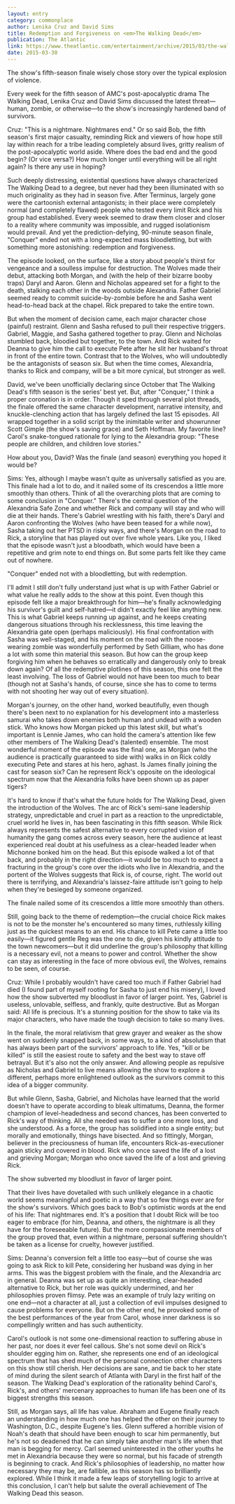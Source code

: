 ```yaml
---
layout: entry
category: commonplace
author: Lenika Cruz and David Sims
title: Redemption and Forgiveness on <em>The Walking Dead</em>
publication: The Atlantic
link: https://www.theatlantic.com/entertainment/archive/2015/03/the-walking-dead-season-five-finale-conquer-review/388982/
date: 2015-03-30
---
```


The show's fifth-season finale wisely chose story over the typical explosion of violence.

Every week for the fifth season of AMC's post-apocalyptic drama The Walking Dead, Lenika Cruz and David Sims discussed the latest threat—human, zombie, or otherwise—to the show's increasingly hardened band of survivors.

Cruz: "This is a nightmare. Nightmares end." Or so said Bob, the fifth season's first major casualty, reminding Rick and viewers of how hope still lay within reach for a tribe leading completely absurd lives, gritty realism of the post-apocalyptic world aside. Where does the bad end and the good begin? (Or vice versa?) How much longer until everything will be all right again? Is there any use in hoping?

Such deeply distressing, existential questions have always characterized The Walking Dead to a degree, but never had they been illuminated with so much originality as they had in season five. After Terminus, largely gone were the cartoonish external antagonists; in their place were completely normal (and completely flawed) people who tested every limit Rick and his group had established. Every week seemed to draw them closer and closer to a reality where community was impossible, and rugged isolationism would prevail. And yet the prediction-defying, 90-minute season finale, "Conquer" ended not with a long-expected mass bloodletting, but with something more astonishing: redemption and forgiveness.

The episode looked, on the surface, like a story about people's thirst for vengeance and a soulless impulse for destruction. The Wolves made their debut, attacking both Morgan, and (with the help of their bizarre booby traps) Daryl and Aaron. Glenn and Nicholas appeared set for a fight to the death, stalking each other in the woods outside Alexandria. Father Gabriel seemed ready to commit suicide-by-zombie before he and Sasha went head-to-head back at the chapel. Rick prepared to take the entire town.

But when the moment of decision came, each major character chose (painful) restraint. Glenn and Sasha refused to pull their respective triggers. Gabriel, Maggie, and Sasha gathered together to pray. Glenn and Nicholas stumbled back, bloodied but together, to the town. And Rick waited for Deanna to give him the call to execute Pete after he slit her husband's throat in front of the entire town. Contrast that to the Wolves, who will undoubtedly be the antagonists of season six. But when the time comes, Alexandria, thanks to Rick and company, will be a bit more cynical, but stronger as well.

David, we've been unofficially declaring since October that The Walking Dead's fifth season is the series' best yet. But, after "Conquer," I think a proper coronation is in order. Though it sped through several plot threads, the finale offered the same character development, narrative intensity, and knuckle-clenching action that has largely defined the last 15 episodes. All wrapped together in a solid script by the inimitable writer and showrunner Scott Gimple (the show's saving grace) and Seth Hoffman. My favorite line? Carol's snake-tongued rationale for lying to the Alexandria group: "These people are children, and children love stories."

How about you, David? Was the finale (and season) everything you hoped it would be?

Sims: Yes, although I maybe wasn't quite as universally satisfied as you are. This finale had a lot to do, and it nailed some of its crescendos a little more smoothly than others. Think of all the overarching plots that are coming to some conclusion in "Conquer." There's the central question of the Alexandria Safe Zone and whether Rick and company will stay and who will die at their hands. There's Gabriel wrestling with his faith, there's Daryl and Aaron confronting the Wolves (who have been teased for a while now), Sasha taking out her PTSD in risky ways, and there's Morgan on the road to Rick, a storyline that has played out over five whole years. Like you, I liked that the episode wasn't just a bloodbath, which would have been a repetitive and grim note to end things on. But some parts felt like they came out of nowhere.

"Conquer" ended not with a bloodletting, but with redemption.

I'll admit I still don't fully understand just what is up with Father Gabriel or what value he really adds to the show at this point. Even though this episode felt like a major breakthrough for him—he's finally acknowledging his survivor's guilt and self-hatred—it didn't exactly feel like anything new. This is what Gabriel keeps running up against, and he keeps creating dangerous situations through his recklessness, this time leaving the Alexandria gate open (perhaps maliciously). His final confrontation with Sasha was well-staged, and his moment on the road with the noose-wearing zombie was wonderfully performed by Seth Gilliam, who has done a lot with some thin material this season. But how can the group keep forgiving him when he behaves so erratically and dangerously only to break down again? Of all the redemptive plotlines of this season, this one felt the least involving. The loss of Gabriel would not have been too much to bear (though not at Sasha's hands, of course, since she has to come to terms with not shooting her way out of every situation).

Morgan's journey, on the other hand, worked beautifully, even though there's been next to no explanation for his development into a masterless samurai who takes down enemies both human and undead with a wooden stick. Who knows how Morgan picked up this latest skill, but what's important is Lennie James, who can hold the camera's attention like few other members of The Walking Dead's (talented) ensemble. The most wonderful moment of the episode was the final one, as Morgan (who the audience is practically guaranteed to side with) walks in on Rick coldly executing Pete and stares at his hero, aghast. Is James finally joining the cast for season six? Can he represent Rick's opposite on the ideological spectrum now that the Alexandria folks have been shown up as paper tigers?

It's hard to know if that's what the future holds for The Walking Dead, given the introduction of the Wolves. The arc of Rick's semi-sane leadership strategy, unpredictable and cruel in part as a reaction to the unpredictable, cruel world he lives in, has been fascinating in this fifth season. While Rick always represents the safest alternative to every corrupted vision of humanity the gang comes across every season, here the audience at least experienced real doubt at his usefulness as a clear-headed leader when Michonne bonked him on the head. But this episode walked a lot of that back, and probably in the right direction—it would be too much to expect a fracturing in the group's core over the idiots who live in Alexandria, and the portent of the Wolves suggests that Rick is, of course, right. The world out there is terrifying, and Alexandria's laissez-faire attitude isn't going to help when they're besieged by someone organized.

The finale nailed some of its crescendos a little more smoothly than others.

Still, going back to the theme of redemption—the crucial choice Rick makes is not to be the monster he's encountered so many times, ruthlessly killing just as the quickest means to an end. His chance to kill Pete came a little too easily—it figured gentle Reg was the one to die, given his kindly attitude to the town newcomers—but it did underline the group's philosophy that killing is a necessary evil, not a means to power and control. Whether the show can stay as interesting in the face of more obvious evil, the Wolves, remains to be seen, of course.

Cruz: While I probably wouldn't have cared too much if Father Gabriel had died (I found part of myself rooting for Sasha to just end his misery), I loved how the show subverted my bloodlust in favor of larger point. Yes, Gabriel is useless, unlovable, selfless, and frankly, quite destructive. But as Morgan said: All life is precious. It's a stunning position for the show to take via its major characters, who have made the tough decision to take so many lives.

In the finale, the moral relativism that grew grayer and weaker as the show went on suddenly snapped back, in some ways, to a kind of absolutism that has always been part of the survivors' approach to life. Yes, "kill or be killed" is still the easiest route to safety and the best way to stave off betrayal. But it's also not the only answer. And allowing people as repulsive as Nicholas and Gabriel to live means allowing the show to explore a different, perhaps more enlightened outlook as the survivors commit to this idea of a bigger community.

But while Glenn, Sasha, Gabriel, and Nicholas have learned that the world doesn't have to operate according to bleak ultimatums, Deanna, the former champion of level-headedness and second chances, has been converted to Rick's way of thinking. All she needed was to suffer a one more loss, and she understood. As a force, the group has solidified into a single entity; but morally and emotionally, things have bisected. And so fittingly, Morgan, believer in the preciousness of human life, encounters Rick-as-executioner again sticky and covered in blood. Rick who once saved the life of a lost and grieving Morgan; Morgan who once saved the life of a lost and grieving Rick.

The show subverted my bloodlust in favor of larger point.

That their lives have dovetailed with such unlikely elegance in a chaotic world seems meaningful and poetic in a way that so few things ever are for the show's survivors. Which goes back to Bob's optimistic words at the end of his life: That nightmares end. It's a position that I doubt Rick will be too eager to embrace (for him, Deanna, and others, the nightmare is all they have for the foreseeable future). But the more compassionate members of the group proved that, even within a nightmare, personal suffering shouldn't be taken as a license for cruelty, however justified.

Sims: Deanna's conversion felt a little too easy—but of course she was going to ask Rick to kill Pete, considering her husband was dying in her arms. This was the biggest problem with the finale, and the Alexandria arc in general. Deanna was set up as quite an interesting, clear-headed alternative to Rick, but her role was quickly undermined, and her philosophies proven flimsy. Pete was an example of truly lazy writing on one end—not a character at all, just a collection of evil impulses designed to cause problems for everyone. But on the other end, he provoked some of the best performances of the year from Carol, whose inner darkness is so compellingly written and has such authenticity.

Carol's outlook is not some one-dimensional reaction to suffering abuse in her past, nor does it ever feel callous. She's not some devil on Rick's shoulder egging him on. Rather, she represents one end of an ideological spectrum that has shed much of the personal connection other characters on this show still cherish. Her decisions are sane, and tie back to her state of mind during the silent search of Atlanta with Daryl in the first half of the season. The Walking Dead's exploration of the rationality behind Carol's, Rick's, and others' mercenary approaches to human life has been one of its biggest strengths this season.

Still, as Morgan says, all life has value. Abraham and Eugene finally reach an understanding in how much one has helped the other on their journey to Washington, D.C., despite Eugene's lies. Glenn suffered a horrible vision of Noah's death that should have been enough to scar him permanently, but he's not so deadened that he can simply take another man's life when that man is begging for mercy. Carl seemed uninterested in the other youths he met in Alexandria because they were so normal, but his facade of strength is beginning to crack. And Rick's philosophies of leadership, no matter how necessary they may be, are fallible, as this season has so brilliantly explored. While I think it made a few leaps of storytelling logic to arrive at this conclusion, I can't help but salute the overall achievement of The Walking Dead this season.

